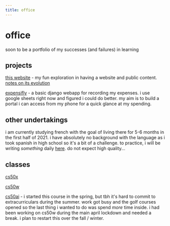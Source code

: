 ```yaml
---
title: office
---
```


# office


soon to be a portfolio of my successes (and failures) in learning  


## projects
[this website](/) - my fun exploration in having a website and public content. [notes on its evolution](website)  


[expensifly](https://github.com/forgxyz/expensifly) - a basic django webapp for recording my expenses. i use google sheets right now and figured i could do better. my aim is to build a portal i can access from my phone for a quick glance at my spending.  


## other undertakings
i am currently studying french with the goal of living there for 5-6 months in the first half of 2021. i have absolutely no background with the language as i took spanish in high school so it's a bit of a challenge. to practice, i will be writing *something* daily [here](french). do not expect high quality...  


## classes
[cs50x](/cs50x)  

[cs50w](/cs50w)  

[cs50ai](/cs50ai) - i started this course in the spring, but tbh it's hard to commit to extracurriculars during the summer. work got busy and the golf courses opened so the last thing i wanted to do was spend *more* time inside. i had been working on cs50w during the main april lockdown and needed a break. i plan to restart this over the fall / winter.  
